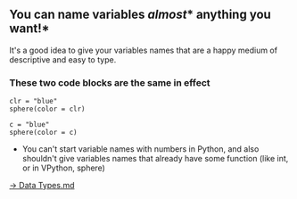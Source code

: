 ## You can name variables *almost** anything you want!*

It's a good idea to give your variables names that are a happy medium of descriptive and easy to type.

### These two code blocks are the same in effect

```
clr = "blue"
sphere(color = clr)
```

```
c = "blue"
sphere(color = c)
```
* You can't start variable names with numbers in Python, and also shouldn't give variables names that already have some function (like int, or in VPython, sphere)


[-> Data Types.md]('/variables-data-types-operations/06_dataTypes.md')